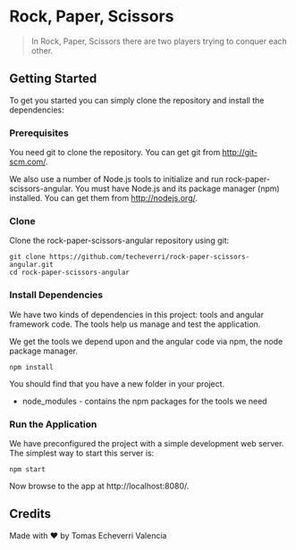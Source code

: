# Rock, Paper, Scissors

> In Rock, Paper, Scissors there are two players trying to conquer each other.

## Getting Started

To get you started you can simply clone the repository and install the dependencies:

### Prerequisites

You need git to clone the repository. You can get git from http://git-scm.com/.

We also use a number of Node.js tools to initialize and run rock-paper-scissors-angular. You must have Node.js and its package manager (npm) installed. You can get them from http://nodejs.org/.

### Clone

Clone the rock-paper-scissors-angular repository using git:

    git clone https://github.com/techeverri/rock-paper-scissors-angular.git
    cd rock-paper-scissors-angular

### Install Dependencies

We have two kinds of dependencies in this project: tools and angular framework code. The tools help us manage and test the application.

We get the tools we depend upon and the angular code via npm, the node package manager.

    npm install

You should find that you have a new folder in your project.

* node_modules - contains the npm packages for the tools we need

### Run the Application

We have preconfigured the project with a simple development web server. The simplest way to start this server is:

    npm start

Now browse to the app at http://localhost:8080/.

## Credits

Made with ❤ by Tomas Echeverri Valencia
